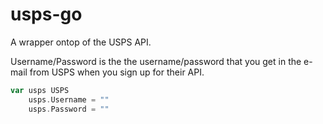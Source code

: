 # usps-go

A wrapper ontop of the USPS API.

Username/Password is the the username/password that you get in the e-mail from USPS when you sign up for their API.

```go
var usps USPS
	usps.Username = ""
	usps.Password = ""
```